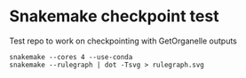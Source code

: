 # Snakemake checkpoint test
Test repo to work on checkpointing with GetOrganelle outputs 

```
snakemake --cores 4 --use-conda
snakemake --rulegraph | dot -Tsvg > rulegraph.svg
```
